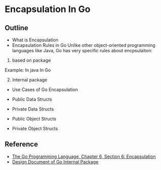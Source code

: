# Encapsulation In Go

## Outline

- What is Encapsulation
- Encapsulation Rules in Go
Unlike other object-oriented programming languages like Java, Go has very specific rules about encpsulaiton:
1. based on package

Example:
    In java
    In Go

2. Internal package

- Use Cases of Go Encapsulation

- Public Data Structs

- Private Data Structs

- Public Object Structs

- Private Object Structs

## Reference

- [The Go Programming Language, Chapter 6, Section 6: Encapsulation](https://github.com/KeKe-Li/book/blob/master/Go/The.Go.Programming.Language.pdf)
- [Design Document of Go Internal Package](https://docs.google.com/document/d/1e8kOo3r51b2BWtTs_1uADIA5djfXhPT36s6eHVRIvaU/edit)

